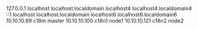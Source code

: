 127.0.0.1   localhost localhost.localdomain localhost4 localhost4.localdomain4
::1         localhost localhost.localdomain localhost6 localhost6.localdomain6
10.10.10.99 c18m	master
10.10.10.100 c18n1	node1
10.10.10.121	c18n2	node2
